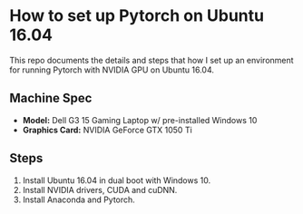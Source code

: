 # How to set up Pytorch on Ubuntu 16.04
This repo documents the details and steps that how I set up an environment for running Pytorch with NVIDIA GPU on Ubuntu 16.04.

## Machine Spec
* **Model:** Dell G3 15 Gaming Laptop w/ pre-installed Windows 10  
* **Graphics Card:** NVIDIA GeForce GTX 1050 Ti

## Steps

1. Install Ubuntu 16.04 in dual boot with Windows 10.
2. Install NVIDIA drivers, CUDA and cuDNN.
3. Install Anaconda and Pytorch.
